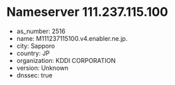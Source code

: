# Nameserver 111.237.115.100

* as_number: 2516
* name: M111237115100.v4.enabler.ne.jp.
* city: Sapporo
* country: JP
* organization: KDDI CORPORATION
* version: Unknown
* dnssec: true
